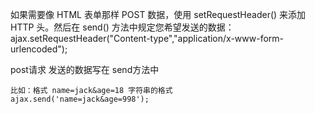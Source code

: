 如果需要像 HTML 表单那样 POST 数据，使用 setRequestHeader() 来添加 HTTP 头。然后在 send() 方法中规定您希望发送的数据：
ajax.setRequestHeader("Content-type","application/x-www-form-urlencoded");

post请求 发送的数据写在 send方法中
```
比如：格式 name=jack&age=18 字符串的格式
ajax.send('name=jack&age=998');
```